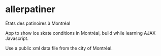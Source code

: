 # allerpatiner
États des patinoires à Montréal

App to show ice skate conditions in Montréal, build while learning AJAX Javascript.

Use a public xml data file from the city of Montréal.
